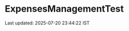 # ExpensesManagementTest





































































































Last updated: 2025-07-20 23:44:22 IST
